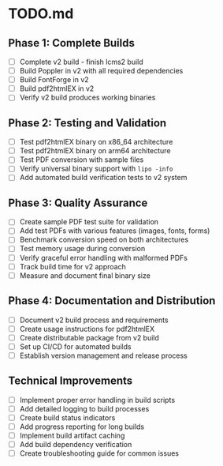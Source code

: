# TODO.md

## Phase 1: Complete Builds
- [ ] Complete v2 build - finish lcms2 build
- [ ] Build Poppler in v2 with all required dependencies
- [ ] Build FontForge in v2
- [ ] Build pdf2htmlEX in v2
- [ ] Verify v2 build produces working binaries

## Phase 2: Testing and Validation
- [ ] Test pdf2htmlEX binary on x86_64 architecture
- [ ] Test pdf2htmlEX binary on arm64 architecture
- [ ] Test PDF conversion with sample files
- [ ] Verify universal binary support with `lipo -info`
- [ ] Add automated build verification tests to v2 system

## Phase 3: Quality Assurance
- [ ] Create sample PDF test suite for validation
- [ ] Add test PDFs with various features (images, fonts, forms)
- [ ] Benchmark conversion speed on both architectures
- [ ] Test memory usage during conversion
- [ ] Verify graceful error handling with malformed PDFs
- [ ] Track build time for v2 approach
- [ ] Measure and document final binary size

## Phase 4: Documentation and Distribution
- [ ] Document v2 build process and requirements
- [ ] Create usage instructions for pdf2htmlEX
- [ ] Create distributable package from v2 build
- [ ] Set up CI/CD for automated builds
- [ ] Establish version management and release process

## Technical Improvements
- [ ] Implement proper error handling in build scripts
- [ ] Add detailed logging to build processes
- [ ] Create build status indicators
- [ ] Add progress reporting for long builds
- [ ] Implement build artifact caching
- [ ] Add build dependency verification
- [ ] Create troubleshooting guide for common issues
